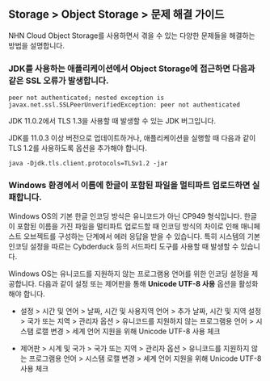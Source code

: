 ## Storage > Object Storage > 문제 해결 가이드
NHN Cloud Object Storage를 사용하면서 겪을 수 있는 다양한 문제들을 해결하는 방법을 설명합니다.

<h3>JDK를 사용하는 애플리케이션에서 Object Storage에 접근하면 다음과 같은 SSL 오류가 발생합니다. </h3>

```
peer not authenticated; nested exception is javax.net.ssl.SSLPeerUnverifiedException: peer not authenticated
```

JDK 11.0.2에서 TLS 1.3을 사용할 때 발생할 수 있는 JDK 버그입니다. 

JDK를 11.0.3 이상 버전으로 업데이트하거나, 애플리케이션을 실행할 때 다음과 같이 TLS 1.2를 사용하도록 옵션을 추가해야 합니다.

```
java -Djdk.tls.client.protocols=TLSv1.2 -jar
```


<h3>Windows 환경에서 이름에 한글이 포함된 파일을 멀티파트 업로드하면 실패합니다. </h3>

Windows OS의 기본 한글 인코딩 방식은 유니코드가 아닌 CP949 형식입니다. 한글이 포함된 이름을 가진 파일을 멀티파트 업로드할 때 인코딩 방식의 차이로 인해 매니페스트 오브젝트를 구성하는 단계에서 에러 응답을 받을 수 있습니다. 특히 시스템의 기본 인코딩 설정을 따르는 Cybderduck 등의 서드파티 도구를 사용할 때 발생할 수 있습니다.

Windows OS는 유니코드를 지원하지 않는 프로그램용 언어를 위한 인코딩 설정을 제공합니다. 다음과 같이 설정 또는 제어판을 통해 **Unicode UTF-8 사용** 옵션을 활성화해야 합니다.

* 설정 > 시간 및 언어 > 날짜, 시간 및 사용지역 언어 > 추가 날짜, 시간 및 지역 설정 > 국가 또는 지역 > 관리자 옵션 > 유니코드를 지원하지 않는 프로그램용 언어 > 시스탬 로캘 변경 > 세계 언어 지원을 위해 Unicode UTF-8 사용 체크

* 제어판 > 시계 및 국가 > 국가 또는 지역 > 관리자 옵션 > 유니코드를 지원하지 않는 프로그램용 언어 > 시스탬 로캘 변경 > 세계 언어 지원을 위해 Unicode UTF-8 사용 체크
